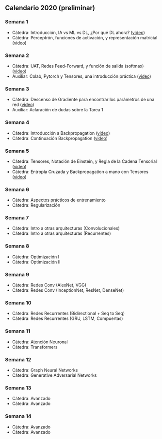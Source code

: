 ## Calendario 2020 (preliminar)

### Semana 1

* Cátedra: Introducción, IA vs ML vs DL, ¿Por qué DL ahora? ([video](https://www.youtube.com/watch?v=BASByOlqqkc&list=PLBjZ-ginWc1e0_Dp4heHglsjJmacV_F20&index=1))
* Cátedra: Perceptrón, funciones de activación, y representación matricial ([video](https://www.youtube.com/watch?v=mDCxK2Pu0mA&list=PLBjZ-ginWc1e0_Dp4heHglsjJmacV_F20&index=2))

### Semana 2

* Cátedra: UAT, Redes Feed-Forward, y función de salida (softmax) ([video](https://www.youtube.com/watch?v=eV-N1ozcZrk&list=PLBjZ-ginWc1e0_Dp4heHglsjJmacV_F20&index=3))
* Auxiliar: Colab, Pytorch y Tensores, una introducción práctica ([video](https://www.youtube.com/watch?v=gjTV_7X2O9Y&feature=youtu.be))

### Semana 3

* Cátedra: Descenso de Gradiente para encontrar los parámetros de una red ([video](https://www.youtube.com/watch?v=G4dnRSSC6Kw))
* Auxiliar: Aclaración de dudas sobre la Tarea 1

### Semana 4

* Cátedra: Introducción a Backpropagation ([video](https://www.youtube.com/watch?v=1EUAoM1EhM0))
* Cátedra: Continuación Backpropagation ([video](https://www.youtube.com/watch?v=Gp2rY7LvTyQ))

### Semana 5

* Cátedra: Tensores, Notación de Einstein, y Regla de la Cadena Tensorial ([video](https://www.youtube.com/watch?v=pLUNS_tK-K8))
* Cátedra: Entropía Cruzada y Backpropagation a mano con Tensores ([video](https://www.youtube.com/watch?v=e_1lis8ByyI))

### Semana 6

* Cátedra: Aspectos prácticos de entrenamiento
* Cátedra: Regularización

### Semana 7

* Cátedra: Intro a otras arquitecturas (Convolucionales)
* Cátedra: Intro a otras arquitecturas (Recurrentes)

### Semana 8

* Cátedra: Optimización I
* Cátedra: Optimización II

### Semana 9

* Cátedra: Redes Conv (AlexNet, VGG)
* Cátedra: Redes Conv (InceptionNet, ResNet, DenseNet)

### Semana 10

* Cátedra: Redes Recurrentes (Bidirectional + Seq to Seq)
* Cátedra: Redes Recurrentes (GRU, LSTM, Compuertas)

### Semana 11

* Cátedra: Atención Neuronal
* Cátedra: Transformers

### Semana 12

* Cátedra: Graph Neural Networks 
* Cátedra: Generative Adversarial Networks

### Semana 13

* Cátedra: Avanzado
* Cátedra: Avanzado

### Semana 14

* Cátedra: Avanzado
* Cátedra: Avanzado
